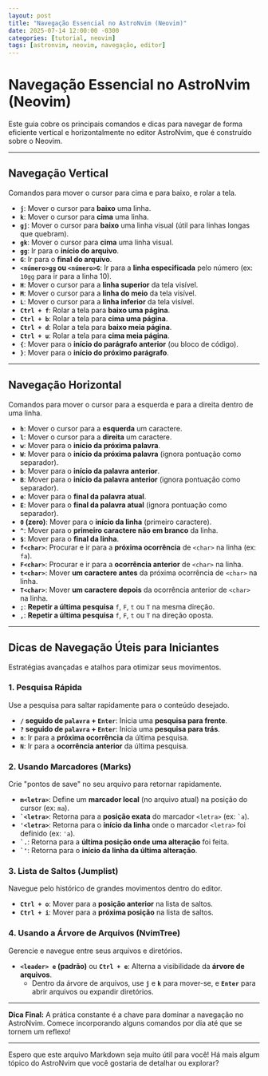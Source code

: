 ```yaml
---
layout: post
title: "Navegação Essencial no AstroNvim (Neovim)"
date: 2025-07-14 12:00:00 -0300
categories: [tutorial, neovim]
tags: [astronvim, neovim, navegação, editor]
---
```


# Navegação Essencial no AstroNvim (Neovim)

Este guia cobre os principais comandos e dicas para navegar de forma eficiente vertical e horizontalmente no editor AstroNvim, que é construído sobre o Neovim.

---

## Navegação Vertical

Comandos para mover o cursor para cima e para baixo, e rolar a tela.

* **`j`**: Mover o cursor para **baixo** uma linha.
* **`k`**: Mover o cursor para **cima** uma linha.
* **`gj`**: Mover o cursor para **baixo** uma linha visual (útil para linhas longas que quebram).
* **`gk`**: Mover o cursor para **cima** uma linha visual.
* **`gg`**: Ir para o **início do arquivo**.
* **`G`**: Ir para o **final do arquivo**.
* **`<número>gg` ou `<número>G`**: Ir para a **linha especificada** pelo número (ex: `10gg` para ir para a linha 10).
* **`H`**: Mover o cursor para a **linha superior** da tela visível.
* **`M`**: Mover o cursor para a **linha do meio** da tela visível.
* **`L`**: Mover o cursor para a **linha inferior** da tela visível.
* **`Ctrl + f`**: Rolar a tela para **baixo uma página**.
* **`Ctrl + b`**: Rolar a tela para **cima uma página**.
* **`Ctrl + d`**: Rolar a tela para **baixo meia página**.
* **`Ctrl + u`**: Rolar a tela para **cima meia página**.
* **`{`**: Mover para o **início do parágrafo anterior** (ou bloco de código).
* **`}`**: Mover para o **início do próximo parágrafo**.

---

## Navegação Horizontal

Comandos para mover o cursor para a esquerda e para a direita dentro de uma linha.

* **`h`**: Mover o cursor para a **esquerda** um caractere.
* **`l`**: Mover o cursor para a **direita** um caractere.
* **`w`**: Mover para o **início da próxima palavra**.
* **`W`**: Mover para o **início da próxima palavra** (ignora pontuação como separador).
* **`b`**: Mover para o **início da palavra anterior**.
* **`B`**: Mover para o **início da palavra anterior** (ignora pontuação como separador).
* **`e`**: Mover para o **final da palavra atual**.
* **`E`**: Mover para o **final da palavra atual** (ignora pontuação como separador).
* **`0` (zero)**: Mover para o **início da linha** (primeiro caractere).
* **`^`**: Mover para o **primeiro caractere não em branco** da linha.
* **`$`**: Mover para o **final da linha**.
* **`f<char>`**: Procurar e ir para a **próxima ocorrência** de `<char>` na linha (ex: `fa`).
* **`F<char>`**: Procurar e ir para a **ocorrência anterior** de `<char>` na linha.
* **`t<char>`**: Mover **um caractere antes** da próxima ocorrência de `<char>` na linha.
* **`T<char>`**: Mover **um caractere depois** da ocorrência anterior de `<char>` na linha.
* **`;`**: **Repetir a última pesquisa** `f`, `F`, `t` ou `T` na mesma direção.
* **`,`**: **Repetir a última pesquisa** `f`, `F`, `t` ou `T` na direção oposta.

---

## Dicas de Navegação Úteis para Iniciantes

Estratégias avançadas e atalhos para otimizar seus movimentos.

### 1. Pesquisa Rápida

Use a pesquisa para saltar rapidamente para o conteúdo desejado.

* **`/` seguido de `palavra` + `Enter`**: Inicia uma **pesquisa para frente**.
* **`?` seguido de `palavra` + `Enter`**: Inicia uma **pesquisa para trás**.
* **`n`**: Ir para a **próxima ocorrência** da última pesquisa.
* **`N`**: Ir para a **ocorrência anterior** da última pesquisa.

### 2. Usando Marcadores (Marks)

Crie "pontos de save" no seu arquivo para retornar rapidamente.

* **`m<letra>`**: Define um **marcador local** (no arquivo atual) na posição do cursor (ex: `ma`).
* **`` `<letra> ``**: Retorna para a **posição exata** do marcador `<letra>` (ex: `` `a ``).
* **`` '<letra> ``**: Retorna para o **início da linha** onde o marcador `<letra>` foi definido (ex: `` 'a ``).
* **`` `. ``**: Retorna para a **última posição onde uma alteração** foi feita.
* **`` `' ``**: Retorna para o **início da linha da última alteração**.

### 3. Lista de Saltos (Jumplist)

Navegue pelo histórico de grandes movimentos dentro do editor.

* **`Ctrl + o`**: Mover para a **posição anterior** na lista de saltos.
* **`Ctrl + i`**: Mover para a **próxima posição** na lista de saltos.

### 4. Usando a Árvore de Arquivos (NvimTree)

Gerencie e navegue entre seus arquivos e diretórios.

* **`<leader> e` (padrão)** ou **`Ctrl + e`**: Alterna a visibilidade da **árvore de arquivos**.
    * Dentro da árvore de arquivos, use **`j`** e **`k`** para mover-se, e **`Enter`** para abrir arquivos ou expandir diretórios.

---

**Dica Final:** A prática constante é a chave para dominar a navegação no AstroNvim. Comece incorporando alguns comandos por dia até que se tornem um reflexo!

---

Espero que este arquivo Markdown seja muito útil para você! Há mais algum tópico do AstroNvim que você gostaria de detalhar ou explorar?
